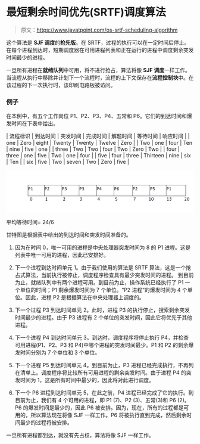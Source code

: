 # 最短剩余时间优先(SRTF)调度算法

> 原文：<https://www.javatpoint.com/os-srtf-scheduling-algorithm>

这个算法是 **SJF 调度**的**抢先版**。在 SRTF，过程的执行可以在一定时间后停止。在每个进程到达时，短期调度器在可用进程列表和正在运行的进程中调度剩余突发时间最少的进程。

一旦所有进程在**就绪队列**中可用，将不进行抢占，算法将像 **SJF 调度**一样工作。当流程从执行中移除并计划下一个流程时，流程的上下文保存在**流程控制块**中。在该过程的下一次执行时，该印刷电路板被访问。

### 例子

在本例中，有五个工作岗位 P1、P2、P3、P4、五常和 P6。它们的到达时间和爆发时间在下表中给出。

| 流程标识 | 到达时间 | 突发时间 | 完成时间 | 解题时间 | 等待时间 | 响应时间 |
| one | Zero | eight | Twenty | Twenty | Twelve | Zero |
| Two | one | four | Ten | nine | five | one |
| three | Two | Two | four | Two | Zero | Two |
| four | three | one | five | Two | one | four |
| five | four | three | Thirteen | nine | six | Ten |
| six | five | Two | seven | Two | Zero | five |

![os srtf scheduling algorithm](img/524589120479924a7abfade56153c51c.png)

平均等待时间= 24/6

甘特图是根据表中给出的到达时间和突发时间准备的。

1.  因为在时间 0，唯一可用的进程是中央处理器突发时间为 8 的 P1 进程。这是列表中唯一可用的进程，因此已安排好。
2.  下一个进程到达时间单元 1。由于我们使用的算法是 SRTF 算法，这是一个抢占式算法，当前执行被停止，调度程序检查具有最少突发时间的进程。
    到目前为止，就绪队列中有两个进程可用。到目前为止，操作系统已经执行了 P1 一个单位的时间；P1 剩余爆发时间为 7 个单位。“P2 进程”的爆发时间为 4 个单位。因此，进程 P2 是根据算法在中央处理器上调度的。
3.  下一个过程 P3 到达时间单元 2。此时，进程 P3 的执行停止，搜索剩余突发时间最少的进程。由于 P3 进程有 2 个单位的突发时间，因此它将优先于其他进程。
4.  下一个进程 P4 到达时间单元 3。到达时，调度程序将停止执行 P4，并检查可用进程(P1、P2、P3 和 P4)中哪个进程的突发时间最少。P1 和 P2 的剩余爆发时间分别为 7 个单位和 3 个单位。

5.  下一个进程 P5 到达时间单元 4。到目前为止，P3 进程已经完成执行，不再列在清单上。调度程序将比较所有可用进程的剩余突发时间。由于进程 P4 的突发时间为 1，这是所有时间中最少的，因此将对此进行调度。
6.  下一个 P6 进程到达时间单元 5，在此之前，P4 进程已经完成了它的执行。到目前为止，我们有 4 个可用的进程，即 P1 (7)、P2 (3)、五常(3)和 P6 (2)。P6 的爆发时间是最少的，因此 P6 被安排。因为，现在，所有的过程都是可用的，所以算法现在将像 SJF 一样工作。P6 将被执行直到完成，然后剩余时间最少的过程将被安排。

一旦所有进程都到达，就没有先占权，算法将像 SJF 一样工作。